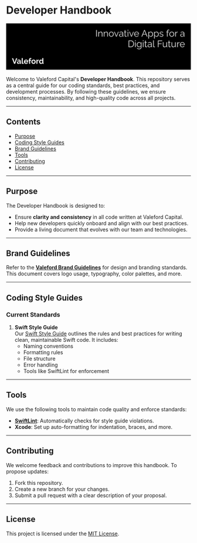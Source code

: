# Developer Handbook

<img src="banner.png">

Welcome to Valeford Capital's **Developer Handbook**. This repository serves as a central guide for our coding standards, best practices, and development processes. By following these guidelines, we ensure consistency, maintainability, and high-quality code across all projects.

---

## Contents

- [Purpose](#purpose)
- [Coding Style Guides](#coding-style-guides)
- [Brand Guidelines](#brand-guidelines)
- [Tools](#tools)
- [Contributing](#contributing)
- [License](#license)

---

## Purpose

The Developer Handbook is designed to:
- Ensure **clarity and consistency** in all code written at Valeford Capital.
- Help new developers quickly onboard and align with our best practices.
- Provide a living document that evolves with our team and technologies.

---

## Brand Guidelines

Refer to the **[Valeford Brand Guidelines](resources/valeford_brand_guidelines.pdf)** for design and branding standards. This document covers logo usage, typography, color palettes, and more.

---

## Coding Style Guides

### Current Standards

1. **Swift Style Guide**  
   Our [Swift Style Guide](swift_style_guide.md) outlines the rules and best practices for writing clean, maintainable Swift code. It includes:
   - Naming conventions
   - Formatting rules
   - File structure
   - Error handling
   - Tools like SwiftLint for enforcement

---

## Tools

We use the following tools to maintain code quality and enforce standards:
- **[SwiftLint](https://github.com/realm/SwiftLint)**: Automatically checks for style guide violations.
- **Xcode**: Set up auto-formatting for indentation, braces, and more.

---

## Contributing

We welcome feedback and contributions to improve this handbook. To propose updates:
1. Fork this repository.
2. Create a new branch for your changes.
3. Submit a pull request with a clear description of your proposal.

---

## License

This project is licensed under the [MIT License](LICENSE).
